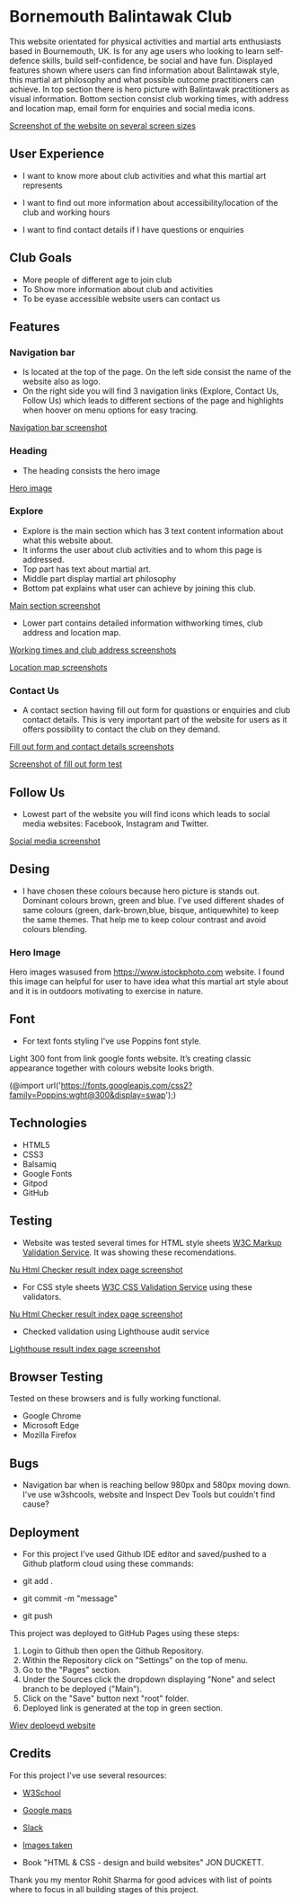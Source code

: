 # Bornemouth Balintawak Club

This website orientated for physical activities and martial arts enthusiasts based in Bournemouth, UK. 
Is for any age users who looking to learn self-defence skills, build self-confidence, be social and have fun. 
Displayed features shown where users can find information about Balintawak style, this martial art philosophy and what possible outcome practitioners can achieve. 
In top section there is hero picture with Balintawak practitioners as visual information. Bottom section consist club working times, with address and location map, email form for enquiries and social media icons. 

[Screenshot of the website on several screen sizes](assets/images/screenshot.responsive.test.png)

## User Experience

- I want to know more about club activities and what this martial art represents 

- I want to find out more information about accessibility/location of the club and working hours 

- I want to find contact details if I have questions or enquiries 

 
 

## Club Goals 


- More people of different age to join club 
- To Show more information about club and activities 
- To be eyase accessible website users can contact us 

## Features

### Navigation bar

- Is located at the top of the page. On the left side consist the name of the website also as logo. 
- On the right side you will find 3 navigation links (Explore, Contact Us, Follow Us) which leads to different sections of the page and highlights when hoover on menu options for easy tracing.

[Navigation bar screenshot](assets/images/navigation-bar-screenshot.png)

### Heading

- The heading consists the hero image

[Hero image](assets/images/depositphotos_544819246-stock-photo-escrima-kapap-instructor-demonstrates-sticks.jpg)

### Explore

- Explore is the main section which has 3 text content information about what this website about.
- It informs the user about club activities and to whom this page is addressed.
- Top part has text about martial art.
- Middle part display martial art philosophy
- Bottom pat explains what user can achieve by joining this club.

[Main section screenshot](assets/images/main-section-1.jpg)

- Lower part contains detailed information withworking times, club address and location map.

[Working times and club address screenshots](assets/images/main-section-2.jpg)

[Location map screenshots](assets/images/main-section-3.jpg)

### Contact Us

- A contact section having fill out form for quastions or enquiries and club contact details. This is very important part of the website for users as it offers possibility to contact the club on they demand.

[Fill out form and contact details screenshots](assets/images/contact-screenshot.jpg)

[Screenshot of fill out form test](assets/images/contact-form-test.png)

## Follow Us

- Lowest part of the website you will find icons which leads to social media websites: Facebook, Instagram and Twitter.

[Social media screenshot](assets/images/follow-screenshot.jpg)

## Desing

- I have chosen these colours because hero picture is stands out. Dominant colours brown, green and blue. I've used different shades of same colours (green, dark-brown,blue, bisque, antiquewhite) to keep the same themes. That help me to keep colour contrast and avoid colours blending.

### Hero Image

Hero images wasused from https://www.istockphoto.com website. I found this image can helpful for user to have idea what this martial art style about and it is in outdoors motivating to exercise in nature.

## Font  

- For text fonts styling I've use Poppins font style.

Light 300 font from link google fonts website. It’s creating classic appearance together with colours website looks brigth.

(@import url('https://fonts.googleapis.com/css2?family=Poppins:wght@300&display=swap');)

## Technologies

* HTML5
* CSS3
* Balsamiq
* Google Fonts
* Gitpod 
* GitHub

## Testing

- Website was tested several times for HTML style sheets [W3C Markup Validation Service](https://validator.w3.org/). It was showing these recomendations.

[Nu Html Checker result index page screenshot](assets/images/html.test.worning.png)

- For CSS style sheets [W3C CSS Validation Service](https://jigsaw.w3.org/css-validator/validator.html.en) using these validators.

[Nu Html Checker result index page screenshot](assets/images/css-test-screenshot.jpg)

- Checked validation using Lighthouse audit service 

[Lighthouse result index page screenshot](assets/images/ligthhouse-test.png)

## Browser Testing

Tested on these browsers and is fully working functional.

- Google Chrome
- Microsoft Edge
- Mozilla Firefox

## Bugs

- Navigation bar when is reaching bellow 980px and 580px moving down. I've use w3shcools, website and Inspect Dev Tools but couldn't find cause?

## Deployment

- For this project I've used Github IDE editor and saved/pushed to a Github platform cloud using these commands:

- git add .  
- git commit -m "message"  
- git push  

This project was deployed to GitHub Pages using these steps:

1. Login to Github then open the Github Repository.
2. Within the Repository click on "Settings" on the top of menu.
3. Go to the "Pages" section.
4. Under the Sources click the dropdown displaying "None" and select branch to be deployed ("Main").
5. Click on the "Save" button next "root" folder.
6. Deployed link is generated at the top in green section.

[Wiev deploeyd website](https://github.com/VitalijusSeskovas/my-full.temp.V.git)

## Credits

For this project I've use several resources:

- [W3School](https://www.w3schools.com/)

- [Google maps](https://www.maps.ie/create-google-map/)

- [Slack](https://app.slack.com/)

- [Images taken](https://www.istockphoto.com/)

- Book "HTML & CSS - design and build websites" JON DUCKETT.

Thank you my mentor Rohit Sharma for good advices with list of points where to focus in all building stages of this project.

